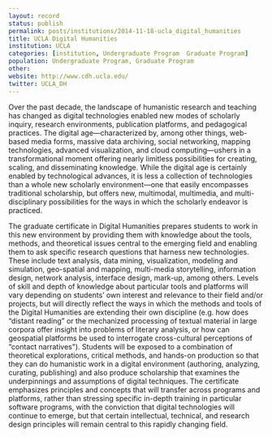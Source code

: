 ```yaml
---
layout: record
status: publish
permalink: posts/institutions/2014-11-18-ucla_digital_humanities
title: UCLA Digital Humanities
institution: UCLA
categories: [institution, Undergraduate Program  Graduate Program]
population: Undergraduate Program, Graduate Program
other: 
website: http://www.cdh.ucla.edu/
twitter: UCLA_DH
---
```


Over the past decade, the landscape of humanistic research and teaching has changed as digital technologies enabled new modes of scholarly inquiry, research environments, publication platforms, and pedagogical practices. The digital age—characterized by, among other things, web-based media forms, massive data archiving, social networking, mapping technologies, advanced visualization, and cloud computing—ushers in a transformational moment offering nearly limitless possibilities for creating, scaling, and disseminating knowledge.  While the digital age is certainly enabled by technological advances, it is less a collection of technologies than a whole new scholarly environment—one that easily encompasses traditional scholarship, but offers new, multimodal, multimedia, and multi-disciplinary possibilities for the ways in which the scholarly endeavor is practiced.

The graduate certificate in Digital Humanities prepares students to work in this new environment by providing them with knowledge about the tools, methods, and theoretical issues central to the emerging field and enabling them to ask specific research questions that harness new technologies. These include text analysis, data mining, visualization, modeling and simulation, geo-spatial and mapping, multi-media storytelling, information design, network analysis, interface design, mark-up, among others. Levels of skill and depth of knowledge about particular tools and platforms will vary depending on students’ own interest and relevance to their field and/or projects, but will directly reflect the ways in which the methods and tools of the Digital Humanities are extending their own discipline (e.g. how does “distant reading” or the mechanized processing of textual material in large corpora offer insight into problems of literary analysis, or how can geospatial platforms be used to interrogate cross-cultural perceptions of “contact narratives"). Students will be exposed to a combination of theoretical explorations, critical methods, and hands-on production so that they can do humanistic work in a digital environment (authoring, analyzing, curating, publishing) and also produce scholarship that examines the underpinnings and assumptions of digital techniques. The certificate emphasizes principles and concepts that will transfer across programs and platforms, rather than stressing specific in-depth training in particular software programs, with the conviction that digital technologies will continue to emerge, but that certain intellectual, technical, and research design principles will remain central to this rapidly changing field.

